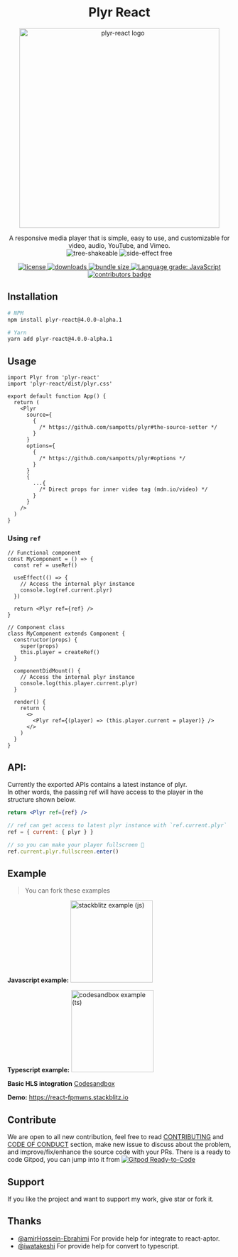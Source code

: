 <h1 align="center">Plyr React</h1>
<p align="center"><img src="https://user-images.githubusercontent.com/23579958/143738613-d374adcf-24b8-4f44-8e75-673d5681c1a5.png" title="plyr-react" alt="plyr-react logo" width="450"></p>
<p align="center">
A responsive media player that is simple, easy to use, and customizable for video, audio, YouTube, and Vimeo.
  <br>
  <img src="https://img.shields.io/badge/Tree%20Shakeable-d4e157" alt="tree-shakeable" />
  <img src="https://img.shields.io/badge/Side%20Effect%20Free-ffeb3b" alt="side-effect free" />
</p>	
<p align="center">
  <a href="https://github.com/chintan9/plyr-react/blob/master/LICENSE">
    <img src="https://img.shields.io/badge/License-MIT-yellow.svg" alt="license" />
  </a>
  <a href="https://npmjs.org/package/plyr-react">
    <img src="https://img.shields.io/npm/dt/plyr-react.svg" alt="downloads" />
  </a>
  <a href="https://bundlephobia.com/result?p=plyr-react">
    <img src="https://img.shields.io/bundlephobia/minzip/plyr-react.svg" alt="bundle size" />
</a>
  <a href="https://lgtm.com/projects/g/chintan9/plyr-react/context:javascript">
    <img src="https://img.shields.io/lgtm/grade/javascript/g/chintan9/plyr-react.svg?logo=lgtm&logoWidth=18" alt="Language grade: JavaScript" />
  </a>

  <a href="#contributors">
    <img src="https://img.shields.io/badge/all_contributors-3-orange.svg" alt="contributors badge" />
  </a>
</p>

## Installation

```sh
# NPM
npm install plyr-react@4.0.0-alpha.1

# Yarn
yarn add plyr-react@4.0.0-alpha.1
```

## Usage

```tsx
import Plyr from 'plyr-react'
import 'plyr-react/dist/plyr.css'

export default function App() {
  return (
    <Plyr
      source={
        {
          /* https://github.com/sampotts/plyr#the-source-setter */
        }
      }
      options={
        {
          /* https://github.com/sampotts/plyr#options */
        }
      }
      {
        ...{
          /* Direct props for inner video tag (mdn.io/video) */
        }
      }
    />
  )
}
```

### Using `ref`

```tsx
// Functional component
const MyComponent = () => {
  const ref = useRef()

  useEffect(() => {
    // Access the internal plyr instance
    console.log(ref.current.plyr)
  })

  return <Plyr ref={ref} />
}

// Component class
class MyComponent extends Component {
  constructor(props) {
    super(props)
    this.player = createRef()
  }

  componentDidMount() {
    // Access the internal plyr instance
    console.log(this.player.current.plyr)
  }

  render() {
    return (
      <>
        <Plyr ref={(player) => (this.player.current = player)} />
      </>
    )
  }
}
```

## API:

Currently the exported APIs contains a latest instance of plyr.  
In other words, the passing ref will have access to the player in the structure shown below.

```jsx
return <Plyr ref={ref} />

// ref can get access to latest plyr instance with `ref.current.plyr`
ref = { current: { plyr } }

// so you can make your player fullscreen 🎉
ref.current.plyr.fullscreen.enter()
```

## Example

> You can fork these examples

**Javascript example:** <a href="https://stackblitz.com/edit/react-fpmwns?file=src/App.js" title="stackblitz example (js)">
<img src="https://developer.stackblitz.com/img/open_in_stackblitz.svg" alt="stackblitz example (js)" width="185">
</a>

**Typescript example:** <a href="https://codesandbox.io/s/plyr-react-new-api-forked-cg08k?file=/src/App.tsx" title="codesandbox example (ts)">
<img src="https://codesandbox.io/static/img/play-codesandbox.svg" alt="codesandbox example (ts)" width="185">
</a>

**Basic HLS integration** <a href="https://codesandbox.io/s/hidden-frost-mpdjj?file=/src/HLS.tsx" title="codesandbox example (ts)">
Codesandbox
</a>

**Demo:** https://react-fpmwns.stackblitz.io

## Contribute

We are open to all new contribution, feel free to read [CONTRIBUTING](https://github.com/chintan9/plyr-react/blob/master/CONTRIBUTING.md) and [CODE OF CONDUCT](https://github.com/chintan9/plyr-react/blob/master/CODE_OF_CONDUCT.md) section, make new issue to discuss about the problem, and improve/fix/enhance the source code with your PRs.
There is a ready to code Gitpod, you can jump into it from <a href="https://gitpod.io/#https://github.com/chintan9/plyr-react" title="Gitpod plyr-react"><img src="https://img.shields.io/badge/Gitpod-Ready--to--Code-blue?logo=gitpod" alt="Gitpod Ready-to-Code"><a/>

## Support

If you like the project and want to support my work, give star or fork it.

## Thanks

- [@amirHossein-Ebrahimi](https://github.com/amirHossein-Ebrahimi) For provide help for integrate to react-aptor.
- [@iwatakeshi](https://github.com/iwatakeshi) For provide help for convert to typescript.
